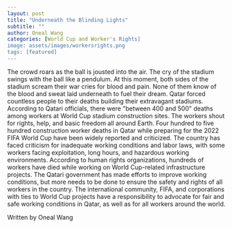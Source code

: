 ```yaml
---
layout: post
title: "Underneath the Blinding Lights"
subtitle: ""
author: Oneal Wang
categories: [World Cup and Worker's Rights]
image: assets/images/workersrights.png
tags: [featured]
---
```


The crowd roars as the ball is jousted into the air. The cry of the stadium swings with the ball like a pendulum. At this moment, both sides of the stadium scream their war cries for blood and pain. None of them know of the blood and sweat laid underneath to fuel their dream. Qatar forced countless people to their deaths building their extravagant stadiums. According to Qatari officials, there were "between 400 and 500" deaths among workers at World Cup stadium construction sites. The workers shout for rights, help, and basic freedom all around Earth. Four hundred to five hundred construction worker deaths in Qatar while preparing for the 2022 FIFA World Cup have been widely reported and criticized. The country has faced criticism for inadequate working conditions and labor laws, with some workers facing exploitation, long hours, and hazardous working environments. According to human rights organizations, hundreds of workers have died while working on World Cup-related infrastructure projects. The Qatari government has made efforts to improve working conditions, but more needs to be done to ensure the safety and rights of all workers in the country. The international community, FIFA, and corporations with ties to World Cup projects have a responsibility to advocate for fair and safe working conditions in Qatar, as well as for all workers around the world.

Written by Oneal Wang
